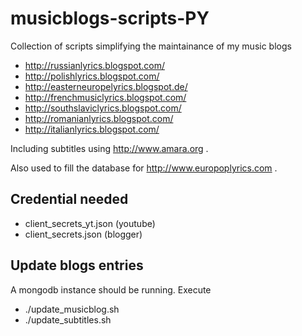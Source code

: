 # musicblogs-scripts-PY

Collection of scripts simplifying the maintainance of my music blogs

* http://russianlyrics.blogspot.com/
* http://polishlyrics.blogspot.com/
* http://easterneuropelyrics.blogspot.de/
* http://frenchmusiclyrics.blogspot.com/
* http://southslaviclyrics.blogspot.com/
* http://romanianlyrics.blogspot.com/
* http://italianlyrics.blogspot.com/

Including subtitles using http://www.amara.org .

Also used to fill the database for http://www.europoplyrics.com .

## Credential needed

* client_secrets_yt.json (youtube)
* client_secrets.json (blogger)

## Update blogs entries

A mongodb instance should be running. Execute

* ./update_musicblog.sh
* ./update_subtitles.sh


